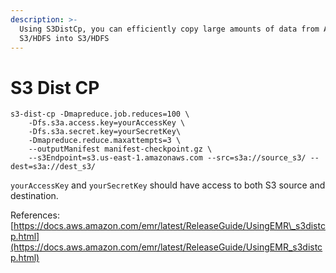 ```yaml
---
description: >-
  Using S3DistCp, you can efficiently copy large amounts of data from Amazon
  S3/HDFS into S3/HDFS
---
```


# S3 Dist CP

```text
s3-dist-cp -Dmapreduce.job.reduces=100 \
    -Dfs.s3a.access.key=yourAccessKey \
    -Dfs.s3a.secret.key=yourSecretKey\
    -Dmapreduce.reduce.maxattempts=3 \
    --outputManifest manifest-checkpoint.gz \
    --s3Endpoint=s3.us-east-1.amazonaws.com --src=s3a://source_s3/ --dest=s3a://dest_s3/
```

`yourAccessKey` and `yourSecretKey` should have access to both S3 source and destination.

References: [https://docs.aws.amazon.com/emr/latest/ReleaseGuide/UsingEMR\_s3distcp.html](https://docs.aws.amazon.com/emr/latest/ReleaseGuide/UsingEMR_s3distcp.html)

